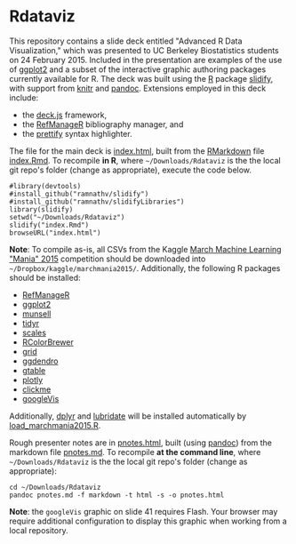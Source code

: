 # Rdataviz
This repository contains a slide deck entitled "Advanced R Data Visualization," which was presented to UC Berkeley Biostatistics students on 24 February 2015.  Included in the presentation are examples of the use of [ggplot2](http://cran.r-project.org/web/packages/ggplot2/index.html) and a subset of the interactive graphic authoring packages currently available for R. The deck was built using the [R](http://www.r-project.org/) package [slidify](http://ramnathv.github.io/slidify/), with support from [knitr](http://cran.r-project.org/web/packages/knitr/index.html) and [pandoc](http://johnmacfarlane.net/pandoc/).  Extensions employed in this deck include:
+ the [deck.js](https://github.com/imakewebthings/deck.js) framework,
+ the [RefManageR](http://cran.r-project.org/web/packages/RefManageR/index.html) bibliography manager, and
+ the [prettify](https://code.google.com/p/google-code-prettify/) syntax highlighter.

The file for the main deck is [index.html](https://saraemoore.github.io/Rdataviz/index.html), built from the [RMarkdown](http://rmarkdown.rstudio.com/) file [index.Rmd](https://github.com/saraemoore/Rdataviz/blob/gh-pages/index.Rmd). To recompile **in R**, where `~/Downloads/Rdataviz` is the the local git repo's folder (change as appropriate), execute the code below.

```
#library(devtools)
#install_github("ramnathv/slidify")
#install_github("ramnathv/slidifyLibraries")
library(slidify)
setwd("~/Downloads/Rdataviz")
slidify("index.Rmd")
browseURL("index.html")
```

**Note**: To compile as-is, all CSVs from the Kaggle [March Machine Learning "Mania" 2015](http://www.kaggle.com/c/march-machine-learning-mania-2015) competition should be downloaded into `~/Dropbox/kaggle/marchmania2015/`.  Additionally, the following R packages should be installed:
+ [RefManageR](http://cran.r-project.org/web/packages/RefManageR/index.html)
+ [ggplot2](http://cran.r-project.org/web/packages/ggplot2/index.html)
+ [munsell](http://cran.r-project.org/web/packages/munsell/index.html)
+ [tidyr](http://cran.r-project.org/web/packages/tidyr/index.html)
+ [scales](http://cran.r-project.org/web/packages/scales/index.html)
+ [RColorBrewer](http://cran.r-project.org/web/packages/RColorBrewer/index.html)
+ [grid](https://stat.ethz.ch/R-manual/R-devel/library/grid/html/00Index.html)
+ [ggdendro](http://cran.r-project.org/web/packages/ggdendro/index.html)
+ [gtable](http://cran.r-project.org/web/packages/gtable/index.html)
+ [plotly](https://github.com/ropensci/plotly)
+ [clickme](https://github.com/nachocab/clickme)
+ [googleVis](http://cran.r-project.org/web/packages/googleVis/index.html)

Additionally, [dplyr](http://cran.r-project.org/web/packages/dplyr/index.html) and [lubridate](http://cran.r-project.org/web/packages/lubridate/index.html) will be installed automatically by [load_marchmania2015.R](https://github.com/saraemoore/Rdataviz/blob/gh-pages/assets/load_marchmania2015.R).


Rough presenter notes are in [pnotes.html](https://saraemoore.github.io/Rdataviz/pnotes.html), built (using [pandoc](http://johnmacfarlane.net/pandoc/)) from the markdown file [pnotes.md](https://github.com/saraemoore/Rdataviz/blob/gh-pages/pnotes.md). To recompile **at the command line**, where `~/Downloads/Rdataviz` is the the local git repo's folder (change as appropriate):

```
cd ~/Downloads/Rdataviz
pandoc pnotes.md -f markdown -t html -s -o pnotes.html
```

**Note**: the `googleVis` graphic on slide 41 requires Flash. Your browser may require additional configuration to display this graphic when working from a local repository.
